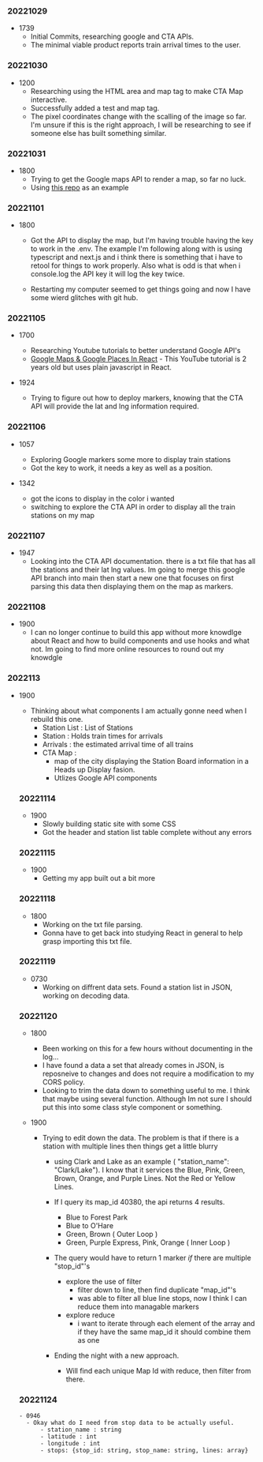 ### 20221029

- 1739 
  - Initial Commits, researching google and CTA APIs. 
  - The minimal viable product reports train arrival times to the user. 

### 20221030
- 1200 
    - Researching using the HTML area and map tag to make CTA Map interactive. 
    - Successfully added a test and map tag. 
    - The pixel coordinates change with the scalling of the image so far. I'm unsure if this is the right approach, I will be researching to see if someone else has built something similar. 


### 20221031
- 1800
    - Trying to get the Google maps API to render a map, so far no luck. 
    - Using [this repo](https://github.com/leighhalliday/google-maps-react-crash-course) as an example 

### 20221101
- 1800 

    - Got the API to display the map, but I'm having trouble having the key to work in the .env. The example I'm following along with is using typescript and next.js and i think there is something that i have to retool for things to work properly. Also what is odd is that when i console.log the API key it will log the key twice.
    
    - Restarting my computer seemed to get things going and now I have some wierd glitches with git hub.

### 20221105
- 1700 
  - Researching Youtube tutorials to better understand Google API's
  - [Google Maps & Google Places In React](https://www.youtube.com/watch?v=WZcxJGmLbSo) - This YouTube tutorial is 2 years old but uses plain javascript in React. 

- 1924 
  - Trying to figure out how to deploy markers, knowing that the CTA API will provide the lat and lng information required. 

### 20221106
- 1057
  - Exploring Google markers some more to display train stations 
  - Got the key to work, it needs a key as well as a position. 
  
- 1342 
  - got the icons to display in the color i wanted 
  - switching to explore the CTA API in order to display all the train stations on my map

### 20221107
- 1947
  - Looking into the CTA API documentation. there is a txt file that has all the stations and their lat lng values. Im going to merge this google API branch into main then start a new one that focuses on first parsing this data then displaying them on the map as markers. 

### 20221108
- 1900
  - I can no longer continue to build this app without more knowdlge about React and how to build components and use hooks and what not. Im going to find more online resources to round out my knowdgle 

### 2022113
- 1900
  - Thinking about what components I am actually gonne need when I rebuild this one. 
    - Station List : List of Stations 
    - Station : Holds train times for arrivals 
    - Arrivals : the estimated arrival time of all trains
    - CTA Map : 
      - map of the city displaying the Station Board information in a Heads up Display fasion.
      - Utlizes Google API components

  ### 20221114
  - 1900
    - Slowly building static site with some CSS
    - Got the header and station list table complete without any errors 

  ### 20221115
    - 1900
      - Getting my app built out a bit more 

  ### 20221118
    - 1800
      - Working on the txt file parsing. 
      - Gonna have to get back into studying React in general to help grasp importing this txt file. 

  ### 20221119
    - 0730
      - Working on diffrent data sets. Found a station list in JSON, working on decoding data. 

  ### 20221120

    - 1800
      - Been working on this for a few hours without documenting in the log...
      - I have found a data a set that already comes in JSON, is reposneive to changes and does not require a modification to my CORS policy. 
      - Looking to trim the data down to something useful to me. I think that maybe using several function. Although Im not sure I should put this into some class style component or something. 

    - 1900
      - Trying to edit down the data. The problem is that if there is a station with multiple lines then things get a little blurry
        - using Clark and Lake as an example ( "station_name": "Clark/Lake"). I know that it services the Blue, Pink, Green, Brown, Orange, and Purple Lines. Not the Red or Yellow Lines. 
        - If I query its map_id 40380, the api returns 4 results. 
            - Blue to Forest Park
            - Blue to O'Hare
            - Green, Brown ( Outer Loop )
            - Green, Purple Express, Pink, Orange ( Inner Loop )
        - The query would have to return 1 marker *if* there are multiple "stop_id"'s
            - explore the use of filter
                - filter down to line, then find duplicate "map_id"'s 
                - was able to filter all blue line stops, now I think I can reduce them into managable markers
            - explore reduce
                - i want to iterate through each element of the array and if they have the same map_id it should combine them as one 

        - Ending the night with a new approach.
            - Will find each unique Map Id with reduce, then filter from there. 

  ### 20221124

      - 0946 
        - Okay what do I need from stop data to be actually useful. 
            - station_name : string 
            - latitude : int
            - longitude : int 
            - stops: {stop_id: string, stop_name: string, lines: array}


    


